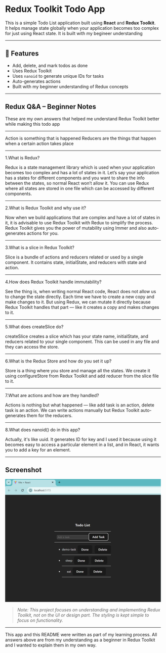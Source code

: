 #  Redux Toolkit Todo App

This is a simple Todo List application built using **React** and **Redux Toolkit**.  
It helps manage state globally when your application becomes too complex for just using React state.
It is built with my begineer understanding

---

## 🚀 Features

- Add, delete, and mark todos as done 
- Uses Redux Toolkit
- Uses `nanoid` to generate unique IDs for tasks
- Auto-generates actions
- Built with my beginner understanding of Redux concepts

---

## Redux Q&A – Beginner Notes

These are my own answers that helped me understand Redux Toolkit better while making this todo app 

---

Action is something that is happened
Reducers are the things that happen when a certain action takes place

---

1.What is Redux?

Redux is a state management library which is used when your application becomes too complex and has a lot of states in it.
Let’s say your application has a states for different components and you want to share the info between the states, so normal React won’t allow it.
You can use Redux where all states are stored in one file which can be accessed by different components.

---

2.What is Redux Toolkit and why use it?

Now when we build applications that are complex and have a lot of states in it, it is advisable to use Redux Toolkit with Redux to simplify the process.
Redux Toolkit gives you the power of mutability using Immer and also auto-generates actions for you.

---

3.What is a slice in Redux Toolkit?

Slice is a bundle of actions and reducers related or used by a single component.
It contains state, initialState, and reducers with state and action.

---

4.How does Redux Toolkit handle immutability?

See the thing is, when writing normal React code, React does not allow us to change the state directly.
Each time we have to create a new copy and make changes to it.
But using Redux, we can mutate it directly because Redux Toolkit handles that part — like it creates a copy and makes changes to it.

---

5.What does createSlice do?

createSlice creates a slice which has your state name, initialState, and reducers related to your single component.
This can be used in any file and they can access the store.

---

6.What is the Redux Store and how do you set it up?

Store is a thing where you store and manage all the states.
We create it using configureStore from Redux Toolkit and add reducer from the slice file to it.

---

7.What are actions and how are they handled?

Actions is nothing but what happened — like add task is an action, delete task is an action.
We can write actions manually but Redux Toolkit auto-generates them for the reducers.

---

8.What does nanoid() do in this app?

Actually, it's like uuid. It generates ID for key and I used it because using it becomes easy to access a particular element in a list,
and in React, it wants you to add a key for an element.

---

##  Screenshot

![Todo App Screenshot](./src/assets/todo_redux.jpg)

> *Note: This project focuses on understanding and implementing Redux Toolkit, not on the UI or design part. The styling is kept simple to focus on functionality.*

---

This app and this README were written as part of my learning process.
All answers above are from my understanding as a beginner in Redux Toolkit and I wanted to explain them in my own way.
